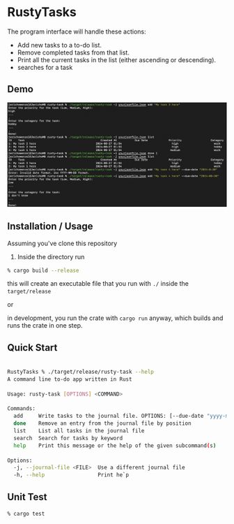 # RustyTasks

The program interface will handle these actions:

- Add new tasks to a to-do list.
- Remove completed tasks from that list.
- Print all the current tasks in the list (either ascending or descending).
- searches for a task

## Demo

[![asciicast](demo.JPG)]( https://asciinema.org/a/fnL94GKzeeU0yLyYpFiUVlT8X?autoplay=1&speed=1.5)

## Installation / Usage

Assuming you've clone this repository

1. Inside the directory run

```sh
% cargo build --release
```

 this will create an executable file that you run with `./` inside the `target/release`

or

in development, you run the crate with `cargo run` anyway, which builds and runs the crate in one step.

## Quick Start

```sh

RustyTasks % ./target/release/rusty-task --help
A command line to-do app written in Rust

Usage: rusty-task [OPTIONS] <COMMAND>

Commands:
  add     Write tasks to the journal file. OPTIONS: [--due-date "yyyy-mm-dd"]
  done    Remove an entry from the journal file by position
  list    List all tasks in the journal file
  search  Search for tasks by keyword
  help    Print this message or the help of the given subcommand(s)

Options:
  -j, --journal-file <FILE>  Use a different journal file
  -h, --help                 Print he`p

```

## Unit Test

```sh
% cargo test
```